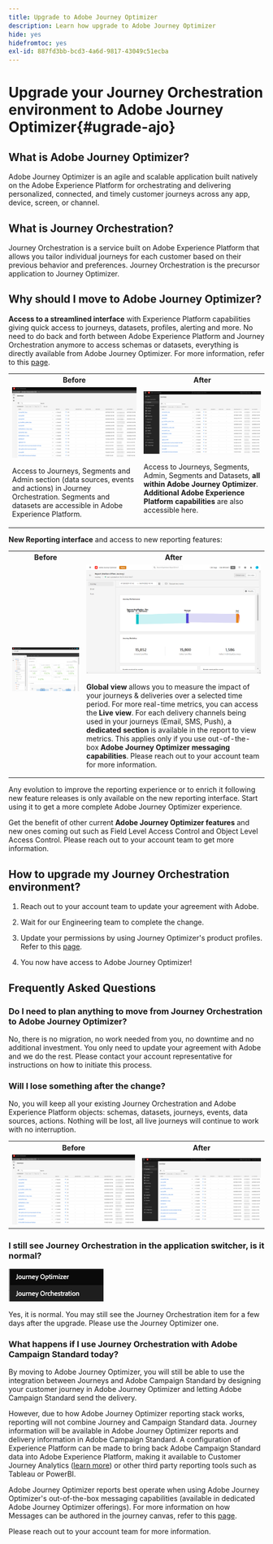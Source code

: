 ```yaml
---
title: Upgrade to Adobe Journey Optimizer
description: Learn how upgrade to Adobe Journey Optimizer
hide: yes
hidefromtoc: yes
exl-id: 887fd3bb-bcd3-4a6d-9817-43049c51ecba
---
```

# Upgrade your Journey Orchestration environment to Adobe Journey Optimizer{#ugrade-ajo}

## What is Adobe Journey Optimizer?

Adobe Journey Optimizer is an agile and scalable application built natively on the Adobe Experience Platform for orchestrating and delivering personalized, connected, and timely customer journeys across any app, device, screen, or channel.​

## What is Journey Orchestration?

Journey Orchestration is a service built on Adobe Experience Platform that allows you tailor individual journeys for each customer based on their previous behavior and preferences. Journey Orchestration is the precursor application to Journey Optimizer. 

## Why should I move to Adobe Journey Optimizer?

**Access to a streamlined interface** with Experience Platform capabilities giving quick access to journeys, datasets, profiles, alerting and more. No need to do back and forth between Adobe Experience Platform and Journey Orchestration anymore to access schemas or datasets, everything is directly available from Adobe Journey Optimizer. For more information, refer to this [page](https://experienceleague.adobe.com/docs/journey-optimizer/using/get-started/user-interface.html).

<table>
<tr>
<th>Before</th>
<th>After</th>
</tr>
<tr>
<td><img src="../assets/migration-ajo-1.png"><p>Access to Journeys, Segments and Admin section (data sources, events and actions) in Journey Orchestration. Segments and datasets are accessible in Adobe Experience Platform. </p></td>
<td><img src="../assets/migration-ajo-2.png"><p>Access to Journeys, Segments, Admin, Segments and Datasets, <strong>all within Adobe Journey Optimizer</strong>. <strong>Additional Adobe Experience Platform capabilities</strong> are also accessible here.</p></td>
</tr>
</table>

**New Reporting interface** and access to new reporting features:

<table>
<tr>
<th>Before</th>
<th>After</th>
</tr>
<tr>
<td><img src="../assets/migration-ajo-5.png"></td>
<td><img src="../assets/migration-ajo-6.png"><p><strong>Global view</strong> allows you to measure the impact of your journeys & deliveries over a selected time period. For more real-time metrics, you can access the <strong>Live view</strong>. For each delivery channels being used in your journeys (Email, SMS, Push), a <strong>dedicated section</strong> is available in the report to view metrics. This applies only if you use out-of-the-box <strong>Adobe Journey Optimizer messaging capabilities</strong>. Please reach out to your account team for more information.</p></td>
</tr>
</table>

Any evolution to improve the reporting experience or to enrich it following new feature releases is only available on the new reporting interface. Start using it to get a more complete Adobe Journey Optimizer experience.

Get the benefit of other current **Adobe Journey Optimizer features** and new ones coming out such as Field Level Access Control and Object Level Access Control. Please reach out to your account team to get more information.

## How to upgrade my Journey Orchestration environment?

1. Reach out to your account team to update your agreement with Adobe. 

1. Wait for our Engineering team to complete the change. 

1. Update your permissions by using Journey Optimizer's product profiles. Refer to this [page](https://experienceleague.adobe.com/docs/journey-optimizer/using/administration/ootb-product-profiles.html).

1. You now have access to Adobe Journey Optimizer!

## Frequently Asked Questions

### Do I need to plan anything to move from Journey Orchestration to Adobe Journey Optimizer?

No, there is no migration, no work needed from you, no downtime and no additional investment. You only need to update your agreement with Adobe and we do the rest. Please contact your account representative for instructions on how to initiate this process. 

### Will I lose something after the change?

No, you will keep all your existing Journey Orchestration and Adobe Experience Platform objects: schemas, datasets, journeys, events, data sources, actions. Nothing will be lost, all live journeys will continue to work with no interruption.

<table>
<tr>
<th>Before</th>
<th>After</th>
</tr>
<tr>
<td><img src="../assets/migration-ajo-7.png"></td>
<td><img src="../assets/migration-ajo-8.png"></td>
</tr>
</table>

### I still see Journey Orchestration in the application switcher, is it normal?

![](../assets/migration-ajo-9.png)

Yes, it is normal. You may still see the Journey Orchestration item for a few days after the upgrade. Please use the Journey Optimizer one.

### What happens if I use Journey Orchestration with Adobe Campaign Standard today?

By moving to Adobe Journey Optimizer, you will still be able to use the integration between Journeys and Adobe Campaign Standard by designing your customer journey in Adobe Journey Optimizer and letting Adobe Campaign Standard send the delivery.

However, due to how Adobe Journey Optimizer reporting stack works, reporting will not combine Journey and Campaign Standard data. Journey information will be available in Adobe Journey Optimizer reports and delivery information in Adobe Campaign Standard. A configuration of Experience Platform can be made to bring back Adobe Campaign Standard data into Adobe Experience Platform, making it  available to Customer Journey Analytics ([learn more](https://business.adobe.com/products/experience-platform/customer-journey-analytics.html)) or other third party reporting tools such as Tableau or PowerBI.

Adobe Journey Optimizer reports best operate when using Adobe Journey Optimizer's out-of-the-box messaging capabilities (available in dedicated Adobe Journey Optimizer offerings). For more information on how Messages can be authored in the journey canvas, refer to this [page](https://experienceleague.adobe.com/docs/journey-optimizer/using/messages/messages-in-journeys.html).

Please reach out to your account team for more information.
